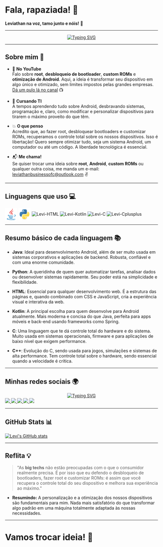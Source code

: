 # Fala, rapaziada! 👋

**Leviathan na voz, tamo junto e nóis!** 🚀

---

<div align="center">
  <a href="https://git.io/typing-svg">
    <img src="https://readme-typing-svg.demolab.com?font=Fira+Code&weight=500&size=22&pause=1000&color=006400&center=true&vCenter=true&random=true&width=524&lines=%E2%8A%B9+Leviathan+Kalashnikov+%E2%8A%B9+" alt="Typing SVG">
  </a>
</div>

---

## Sobre mim 🤖

- 🎥 **No YouTube**  
  Falo sobre **root**, **desbloqueio de bootloader**, **custom ROMs** e **otimização de Android**. Aqui, a ideia é transformar seu dispositivo em algo único e otimizado, sem limites impostos pelas grandes empresas.  
  [Dá um pulo lá no canal](https://www.youtube.com/@leviathankkjj) 📺

- 🌱 **Cursando TI**  
  A tempos aprendendo tudo sobre Android, desbravando sistemas, programação e, claro, como modificar e personalizar dispositivos para tirarem o máximo proveito do que têm.

- 💥 **O que penso**  
  Acredito que, ao fazer root, desbloquear bootloaders e customizar ROMs, recuperamos o controle total sobre os nossos dispositivos. Isso é libertação! Quero sempre otimizar tudo, seja um sistema Android, um computador ou até um código. A liberdade tecnológica é essencial.

- 📬 **Me chama!**  
  Se quiser trocar uma ideia sobre **root**, **Android**, **custom ROMs** ou qualquer outra coisa, me manda um e-mail: [leviathanbusinessofc@outlook.com](mailto:leviathanbusinessofc@outlook.com) ✌️

---

## Linguagens que uso 💻

<div style="display: inline-block;">
  <img align="center" alt="Levi-Java" height="40" width="40" src="https://raw.githubusercontent.com/devicons/devicon/master/icons/java/java-original.svg">
  <img align="center" alt="Levi-Python" height="40" width="40" src="https://raw.githubusercontent.com/devicons/devicon/master/icons/python/python-original.svg">
  <img align="center" alt="Levi-HTML" height="40" width="40" src="https://cdn.jsdelivr.net/gh/devicons/devicon/icons/html5/html5-original.svg">
  <img align="center" alt="Levi-Kotlin" height="40" width="40" src="https://cdn.jsdelivr.net/gh/devicons/devicon/icons/kotlin/kotlin-original.svg">
  <img align="center" alt="Levi-C" height="40" width="40" src="https://cdn.jsdelivr.net/gh/devicons/devicon/icons/c/c-original.svg">
  <img align="center" alt="Levi-Cplusplus" height="40" width="40" src="https://cdn.jsdelivr.net/gh/devicons/devicon/icons/cplusplus/cplusplus-original.svg">
</div>

---

## Resumo básico de cada linguagem 📚

- **Java**: Ideal para desenvolvimento Android, além de ser muito usada em sistemas corporativos e aplicações de backend. Robusta, confiável e com uma enorme comunidade.

- **Python**: A queridinha de quem quer automatizar tarefas, analisar dados ou desenvolver sistemas rapidamente. Seu poder está na simplicidade e flexibilidade.

- **HTML**: Essencial para qualquer desenvolvimento web. É a estrutura das páginas e, quando combinado com CSS e JavaScript, cria a experiência visual e interativa da web.

- **Kotlin**: A principal escolha para quem desenvolve para Android atualmente. Mais moderna e concisa do que Java, perfeita para apps móveis e back-end usando frameworks como Spring.

- **C**: Uma linguagem que te dá controle total do hardware e do sistema. Muito usada em sistemas operacionais, firmware e para aplicações de baixo nível que exigem performance.

- **C++**: Evolução do C, sendo usada para jogos, simulações e sistemas de alta performance. Tem controle total sobre o hardware, sendo essencial quando a velocidade é crítica.

---

## Minhas redes sociais 🌍

<div align="center">
  <a href="https://git.io/typing-svg">
    <img src="https://readme-typing-svg.demolab.com?font=Fira+Code&weight=500&size=22&pause=1000&color=003366&center=true&vCenter=true&random=true&width=524&lines=%E2%8A%B9+Minhas+redes+sociais+%E2%8A%B9+" alt="Typing SVG">
  </a>
</div>

<div>
  <a href="https://www.youtube.com/@leviathankkjj" target="_blank">
    <img src="https://img.shields.io/badge/YouTube-FF0000?style=for-the-badge&logo=youtube&logoColor=white" target="_blank">
  </a>
  <a href="https://www.instagram.com/mrclxzz.7/" target="_blank">
    <img src="https://img.shields.io/badge/-Instagram-%23E4405F?style=for-the-badge&logo=instagram&logoColor=white" target="_blank">
  </a>
  <a href="https://t.me/acabara" target="_blank">
    <img src="https://img.shields.io/badge/Telegram-0088CC?style=for-the-badge&logo=telegram&logoColor=white" target="_blank">
  </a>
  <a href="https://discord.com/users/levikalshnikovkkj" target="_blank">
    <img src="https://img.shields.io/badge/Discord-7289DA?style=for-the-badge&logo=discord&logoColor=white" target="_blank">
  </a>
  <a href="mailto:leviathanbusiness@outlook.com">
    <img src="https://img.shields.io/badge/-Gmail-%23333?style=for-the-badge&logo=gmail&logoColor=white" target="_blank">
  </a>
</div>

---

## GitHub Stats 📊

[![Levi's GitHub stats](https://github-readme-stats.vercel.app/api?username=levicodeskkj&show_icons=true&hide_title=false&count_private=true&theme=dark&bg_color=2d2d2d&icon_color=ffffff&title_color=ff9800&text_color=ffffff&hide=prs)](https://github.com/levicodeskkj/github-readme-stats)

---

## Reflita 💡

> "As **big techs** não estão preocupadas com o que o consumidor realmente precisa. É por isso que eu defendo o desbloqueio de bootloaders, fazer root e customizar ROMs: é assim que você recupera o controle total do seu dispositivo e melhora sua experiência ao máximo."

- **Resumindo:** A personalização e a otimização dos nossos dispositivos são fundamentais para mim. Nada mais satisfatório do que transformar algo padrão em uma máquina totalmente adaptada às nossas necessidades.

---

# Vamos trocar ideia! 👾

